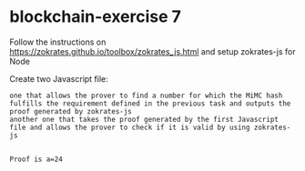 # blockchain-exercise 7

Follow the instructions on https://zokrates.github.io/toolbox/zokrates_js.html and setup zokrates-js for Node

Create two Javascript file:

    one that allows the prover to find a number for which the MiMC hash fulfills the requirement defined in the previous task and outputs the proof generated by zokrates-js
    another one that takes the proof generated by the first Javascript file and allows the prover to check if it is valid by using zokrates-js


    Proof is a=24
